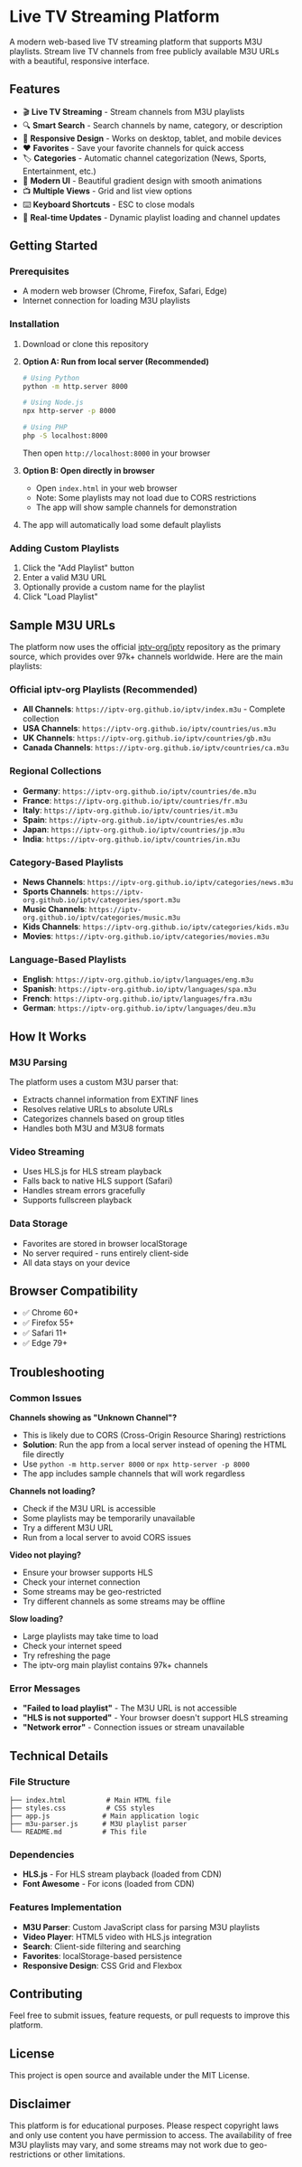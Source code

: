 # Live TV Streaming Platform

A modern web-based live TV streaming platform that supports M3U playlists. Stream live TV channels from free publicly available M3U URLs with a beautiful, responsive interface.

## Features

- 🎬 **Live TV Streaming** - Stream channels from M3U playlists
- 🔍 **Smart Search** - Search channels by name, category, or description
- 📱 **Responsive Design** - Works on desktop, tablet, and mobile devices
- ❤️ **Favorites** - Save your favorite channels for quick access
- 🏷️ **Categories** - Automatic channel categorization (News, Sports, Entertainment, etc.)
- 🎨 **Modern UI** - Beautiful gradient design with smooth animations
- 📺 **Multiple Views** - Grid and list view options
- ⌨️ **Keyboard Shortcuts** - ESC to close modals
- 🔄 **Real-time Updates** - Dynamic playlist loading and channel updates

## Getting Started

### Prerequisites

- A modern web browser (Chrome, Firefox, Safari, Edge)
- Internet connection for loading M3U playlists

### Installation

1. Download or clone this repository
2. **Option A: Run from local server (Recommended)**
   ```bash
   # Using Python
   python -m http.server 8000
   
   # Using Node.js
   npx http-server -p 8000
   
   # Using PHP
   php -S localhost:8000
   ```
   Then open `http://localhost:8000` in your browser

3. **Option B: Open directly in browser**
   - Open `index.html` in your web browser
   - Note: Some playlists may not load due to CORS restrictions
   - The app will show sample channels for demonstration

4. The app will automatically load some default playlists

### Adding Custom Playlists

1. Click the "Add Playlist" button
2. Enter a valid M3U URL
3. Optionally provide a custom name for the playlist
4. Click "Load Playlist"

## Sample M3U URLs

The platform now uses the official [iptv-org/iptv](https://github.com/iptv-org/iptv) repository as the primary source, which provides over 97k+ channels worldwide. Here are the main playlists:

### Official iptv-org Playlists (Recommended)
- **All Channels**: `https://iptv-org.github.io/iptv/index.m3u` - Complete collection
- **USA Channels**: `https://iptv-org.github.io/iptv/countries/us.m3u`
- **UK Channels**: `https://iptv-org.github.io/iptv/countries/gb.m3u`
- **Canada Channels**: `https://iptv-org.github.io/iptv/countries/ca.m3u`

### Regional Collections
- **Germany**: `https://iptv-org.github.io/iptv/countries/de.m3u`
- **France**: `https://iptv-org.github.io/iptv/countries/fr.m3u`
- **Italy**: `https://iptv-org.github.io/iptv/countries/it.m3u`
- **Spain**: `https://iptv-org.github.io/iptv/countries/es.m3u`
- **Japan**: `https://iptv-org.github.io/iptv/countries/jp.m3u`
- **India**: `https://iptv-org.github.io/iptv/countries/in.m3u`

### Category-Based Playlists
- **News Channels**: `https://iptv-org.github.io/iptv/categories/news.m3u`
- **Sports Channels**: `https://iptv-org.github.io/iptv/categories/sport.m3u`
- **Music Channels**: `https://iptv-org.github.io/iptv/categories/music.m3u`
- **Kids Channels**: `https://iptv-org.github.io/iptv/categories/kids.m3u`
- **Movies**: `https://iptv-org.github.io/iptv/categories/movies.m3u`

### Language-Based Playlists
- **English**: `https://iptv-org.github.io/iptv/languages/eng.m3u`
- **Spanish**: `https://iptv-org.github.io/iptv/languages/spa.m3u`
- **French**: `https://iptv-org.github.io/iptv/languages/fra.m3u`
- **German**: `https://iptv-org.github.io/iptv/languages/deu.m3u`

## How It Works

### M3U Parsing
The platform uses a custom M3U parser that:
- Extracts channel information from EXTINF lines
- Resolves relative URLs to absolute URLs
- Categorizes channels based on group titles
- Handles both M3U and M3U8 formats

### Video Streaming
- Uses HLS.js for HLS stream playback
- Falls back to native HLS support (Safari)
- Handles stream errors gracefully
- Supports fullscreen playback

### Data Storage
- Favorites are stored in browser localStorage
- No server required - runs entirely client-side
- All data stays on your device

## Browser Compatibility

- ✅ Chrome 60+
- ✅ Firefox 55+
- ✅ Safari 11+
- ✅ Edge 79+

## Troubleshooting

### Common Issues

**Channels showing as "Unknown Channel"?**
- This is likely due to CORS (Cross-Origin Resource Sharing) restrictions
- **Solution**: Run the app from a local server instead of opening the HTML file directly
- Use `python -m http.server 8000` or `npx http-server -p 8000`
- The app includes sample channels that will work regardless

**Channels not loading?**
- Check if the M3U URL is accessible
- Some playlists may be temporarily unavailable
- Try a different M3U URL
- Run from a local server to avoid CORS issues

**Video not playing?**
- Ensure your browser supports HLS
- Check your internet connection
- Some streams may be geo-restricted
- Try different channels as some streams may be offline

**Slow loading?**
- Large playlists may take time to load
- Check your internet speed
- Try refreshing the page
- The iptv-org main playlist contains 97k+ channels

### Error Messages

- **"Failed to load playlist"** - The M3U URL is not accessible
- **"HLS is not supported"** - Your browser doesn't support HLS streaming
- **"Network error"** - Connection issues or stream unavailable

## Technical Details

### File Structure
```
├── index.html          # Main HTML file
├── styles.css          # CSS styles
├── app.js             # Main application logic
├── m3u-parser.js      # M3U playlist parser
└── README.md          # This file
```

### Dependencies
- **HLS.js** - For HLS stream playback (loaded from CDN)
- **Font Awesome** - For icons (loaded from CDN)

### Features Implementation
- **M3U Parser**: Custom JavaScript class for parsing M3U playlists
- **Video Player**: HTML5 video with HLS.js integration
- **Search**: Client-side filtering and searching
- **Favorites**: localStorage-based persistence
- **Responsive Design**: CSS Grid and Flexbox

## Contributing

Feel free to submit issues, feature requests, or pull requests to improve this platform.

## License

This project is open source and available under the MIT License.

## Disclaimer

This platform is for educational purposes. Please respect copyright laws and only use content you have permission to access. The availability of free M3U playlists may vary, and some streams may not work due to geo-restrictions or other limitations.
